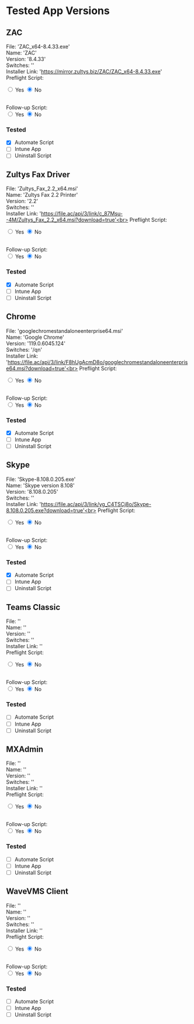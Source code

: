 # Tested App Versions

## ZAC
File: 'ZAC_x64-8.4.33.exe' <br>
Name: 'ZAC' <br>
Version: '8.4.33' <br>
Switches: '' <br>
Installer Link:  'https://mirror.zultys.biz/ZAC/ZAC_x64-8.4.33.exe' <br>
Preflight Script: <form action="">
  <input type="radio" name="rdo" id="yes" /> Yes
  <input type="radio" name="rdo" id="no" checked /> No
</form> <br>
Follow-up Script: <form action="">
  <input type="radio" name="rdo" id="yes" /> Yes
  <input type="radio" name="rdo" id="no" checked /> No
</form> 
  
### Tested
- [x] Automate Script
- [ ] Intune App
- [ ] Uninstall Script
  
## Zultys Fax Driver
File: 'Zultys_Fax_2.2_x64.msi' <br>
Name: 'Zultys Fax 2.2 Printer' <br>
Version: '2.2' <br>
Switches: '' <br>
Installer Link:  'https://file.ac/api/3/link/c_87Msu--4M/Zultys_Fax_2.2_x64.msi?download=true'<br>
Preflight Script: <form action="">
  <input type="radio" name="rdo" id="yes" /> Yes
  <input type="radio" name="rdo" id="no" checked /> No
</form> <br>
Follow-up Script: <form action="">
  <input type="radio" name="rdo" id="yes" /> Yes
  <input type="radio" name="rdo" id="no" checked /> No
</form>
  
### Tested
- [x] Automate Script
- [ ] Intune App
- [ ] Uninstall Script
  
## Chrome
File: 'googlechromestandaloneenterprise64.msi' <br>
Name: 'Google Chrome' <br>
Version: '119.0.6045.124' <br>
Switches: '/qn' <br>
Installer Link:  'https://file.ac/api/3/link/F8hUgAcmD8o/googlechromestandaloneenterprise64.msi?download=true'<br>
Preflight Script: <form action="">
  <input type="radio" name="rdo" id="yes" /> Yes
  <input type="radio" name="rdo" id="no" checked /> No
</form> <br>
Follow-up Script: <form action="">
  <input type="radio" name="rdo" id="yes" /> Yes
  <input type="radio" name="rdo" id="no" checked /> No
</form>
  
### Tested
- [x] Automate Script
- [ ] Intune App
- [ ] Uninstall Script
  
## Skype
File: 'Skype-8.108.0.205.exe' <br>
Name: 'Skype version 8.108' <br>
Version: '8.108.0.205' <br>
Switches: '' <br>
Installer Link:  'https://file.ac/api/3/link/yg_C4TSCj8o/Skype-8.108.0.205.exe?download=true'<br>
Preflight Script: <form action="">
  <input type="radio" name="rdo" id="yes" /> Yes
  <input type="radio" name="rdo" id="no" checked /> No
</form> <br>
Follow-up Script: <form action="">
  <input type="radio" name="rdo" id="yes" /> Yes
  <input type="radio" name="rdo" id="no" checked /> No
</form>
  
### Tested
- [x] Automate Script
- [ ] Intune App
- [ ] Uninstall Script
  
## Teams Classic
File: '' <br>
Name: '' <br>
Version: '' <br>
Switches: '' <br>
Installer Link:  ''<br>
Preflight Script: <form action="">
  <input type="radio" name="rdo" id="yes" /> Yes
  <input type="radio" name="rdo" id="no" checked /> No
</form> <br>
Follow-up Script: <form action="">
  <input type="radio" name="rdo" id="yes" /> Yes
  <input type="radio" name="rdo" id="no" checked /> No
</form>
  
### Tested
- [ ] Automate Script
- [ ] Intune App
- [ ] Uninstall Script
  
## MXAdmin
File: '' <br>
Name: '' <br>
Version: '' <br>
Switches: '' <br>
Installer Link:  ''<br>
Preflight Script: <form action="">
  <input type="radio" name="rdo" id="yes" /> Yes
  <input type="radio" name="rdo" id="no" checked /> No
</form> <br>
Follow-up Script: <form action="">
  <input type="radio" name="rdo" id="yes" /> Yes
  <input type="radio" name="rdo" id="no" checked /> No
</form>
  
### Tested
- [ ] Automate Script
- [ ] Intune App
- [ ] Uninstall Script
  
## WaveVMS Client
File: '' <br>
Name: '' <br>
Version: '' <br>
Switches: '' <br>
Installer Link:  ''<br>
Preflight Script: <form action="">
  <input type="radio" name="rdo" id="yes" /> Yes
  <input type="radio" name="rdo" id="no" checked /> No
</form> <br>
Follow-up Script: <form action="">
  <input type="radio" name="rdo" id="yes" /> Yes
  <input type="radio" name="rdo" id="no" checked /> No
</form>
  
### Tested
- [ ] Automate Script
- [ ] Intune App
- [ ] Uninstall Script

<!--
## Template
File: '' <br>
Name: '' <br>
Version: '' <br>
Switches: '' <br>
Installer Link:  ''<br>
Preflight Script: <form action="">
  <input type="radio" name="rdo" id="yes" /> Yes
  <input type="radio" name="rdo" id="no" checked /> No
</form> <br>
Follow-up Script: <form action="">
  <input type="radio" name="rdo" id="yes" /> Yes
  <input type="radio" name="rdo" id="no" checked /> No
</form>
  
### Tested
- [ ] Automate Script
- [ ] Intune App
- [ ] Uninstall Script
-->
